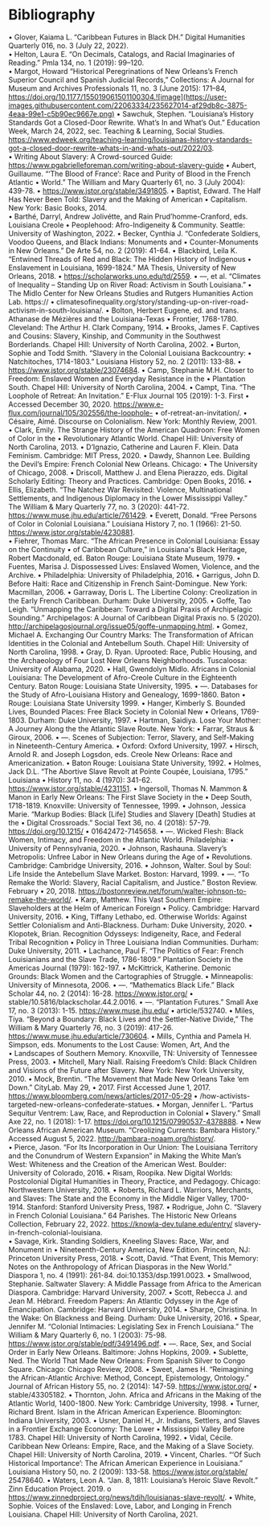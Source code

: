 # Bibliography

•	Glover, Kaiama L. “Caribbean Futures in Black DH.” Digital Humanities Quarterly 016, no. 3 (July 22, 2022).  
•	Helton, Laura E. “On Decimals, Catalogs, and Racial Imaginaries of Reading.” Pmla 134, no. 1 (2019): 99–120.  
•	Margot, Howard “Historical Peregrinations of New Orleans’s French Superior Council and Spanish Judicial Records,” Collections: A Journal for Museum and Archives Professionals 11, no. 3 (June 2015): 171–84, https://doi.org/10.1177/155019061501100304.![image](https://user-images.githubusercontent.com/22063334/235627014-af29db8c-3875-4eaa-99e1-c5b90ec9667e.png)
•	Sawchuk, Stephen. “Louisiana’s History Standards Got a Closed-Door Rewrite. What’s In and What’s Out.” Education Week, March 24, 2022, sec. Teaching & Learning, Social Studies. https://www.edweek.org/teaching-learning/louisianas-history-standards-got-a-closed-door-rewrite-whats-in-and-whats-out/2022/03.  
•	Writing About Slavery: A Crowd-sourced Guide: https://www.pgabrielleforeman.com/writing-about-slavery-guide 
•	Aubert, Guillaume. “‘The Blood of France’: Race and Purity of Blood in the French Atlantic 
•	World.” The William and Mary Quarterly 61, no. 3 (July 2004): 439-78. 
•	https://www.jstor.org/stable/3491805.
•	Baptist, Edward. The Half Has Never Been Told: Slavery and the Making of American 
•	Capitalism. New York: Basic Books, 2014.  
•	Barthé, Darryl, Andrew Jolivétte, and Rain Prud’homme-Cranford, eds. Louisiana Creole 
•	Peoplehood: Afro-Indigeneity & Community. Seattle: University of Washington, 2022.
•	Becker, Cynthia J. “Confederate Soldiers, Voodoo Queens, and Black Indians: Monuments and
•	Counter-Monuments in New Orleans.” De Arte 54, no. 2 (2019): 41-64.
•	Blackbird, Leila K. “Entwined Threads of Red and Black: The Hidden History of Indigenous 
•	Enslavement in Louisiana, 1699-1824.” MA Thesis, University of New Orleans, 2018. 
•	https://scholarworks.uno.edu/td/2559.
•	—, et al.  “Climates of Inequality – Standing Up on River Road: Activism in South Louisiana.” 
•	The Midlo Center for New Orleans Studies and Rutgers Humanities Action Lab. https:// 
•	climatesofinequality.org/story/standing-up-on-river-road-activism-in-south-louisiana/. 
•	Bolton, Herbert Eugene, ed. and trans. Athanase de Mézières and the Louisiana-Texas 
•	Frontier, 1768-1780. Cleveland: The Arthur H. Clark Company, 1914.
•	Brooks, James F. Captives and Cousins: Slavery, Kinship, and Community in the Southwest Borderlands. Chapel Hill: University of North Carolina, 2002.
•	Burton, Sophie and Todd Smith. “Slavery in the Colonial Louisiana Backcountry: 
•	Natchitoches, 1714-1803.” Louisiana History 52, no. 2 (2011): 133-88. 
•	https://www.jstor.org/stable/23074684. 
•	Camp, Stephanie M.H. Closer to Freedom: Enslaved Women and Everyday Resistance in the 
•	Plantation South. Chapel Hill: University of North Carolina, 2004.
•	Campt, Tina. “The Loophole of Retreat: An Invitation.” E-Flux Journal 105 (2019): 1-3. First 
•	Accessed December 30, 2020. https://www.e-flux.com/journal/105/302556/the-loophole-
•	of-retreat-an-invitation/. 
•	Césaire, Aimé. Discourse on Colonialism. New York: Monthly Review, 2001.
•	Clark, Emily. The Strange History of the American Quadroon: Free Women of Color in the 
•	Revolutionary Atlantic World. Chapel Hill: University of North Carolina, 2013.
•	D’Ignazio, Catherine and Lauren F. Klein. Data Feminism. Cambridge: MIT Press, 2020.
•	Dawdy, Shannon Lee. Building the Devil’s Empire: French Colonial New Orleans. Chicago: 
•	The University of Chicago, 2008.
•	Driscoll, Matthew J. and Elena Pierazzo, eds. Digital Scholarly Editing: Theory and Practices. Cambridge: Open Books, 2016.
•	Ellis, Elizabeth. “The Natchez War Revisited: Violence, Multinational Settlements, and Indigenous Diplomacy in the Lower Mississippi Valley.” The William & Mary Quarterly 77, no. 3 (2020): 441-72. https://www.muse.jhu.edu/article/761429.
•	Everett, Donald. “Free Persons of Color in Colonial Louisiana.” Louisiana History 7, no. 1 (1966): 21-50. https://www.jstor.org/stable/4230881.  
•	Fiehrer, Thomas Marc. “The African Presence in Colonial Louisiana: Essay on the Continuity 
•	of Caribbean Culture,” in Louisiana's Black Heritage, Robert Macdonald, ed. Baton Rouge: Louisiana State Museum, 1979.
•	Fuentes, Marisa J. Dispossessed Lives: Enslaved Women, Violence, and the Archive. 
•	Philadelphia: University of Philadelphia, 2016.
•	Garrigus, John D. Before Haiti: Race and Citizenship in French Saint-Domingue. New York: Macmillan, 2006.
•	Garraway, Doris L. The Libertine Colony: Creolization in the Early French Caribbean. Durham: Duke University, 2005.
•	Goffe, Tao Leigh. “Unmapping the Caribbean: Toward a Digital Praxis of Archipelagic Sounding.” Archipelagos: A Journal of Caribbean Digital Praxis no. 5 (2020). http://archipelagosjournal.org/issue05/goffe-unmapping.html. 
•	Gomez, Michael A. Exchanging Our Country Marks: The Transformation of African Identities in the Colonial and Antebellum South. Chapel Hill: University of North Carolina, 1998.
•	Gray, D. Ryan. Uprooted: Race, Public Housing, and the Archaeology of Four Lost New Orleans Neighborhoods. Tuscaloosa: University of Alabama, 2020.
•	Hall, Gwendolyn Midlo. Africans in Colonial Louisiana: The Development of Afro-Creole Culture in the Eighteenth Century. Baton Rouge: Louisiana State University, 1995.
•	—.  Databases for the Study of Afro-Louisiana History and Genealogy, 1699-1860. Baton 
•	Rouge: Louisiana State University 1999. 
•	Hanger, Kimberly S. Bounded Lives, Bounded Places: Free Black Society in Colonial New 
•	Orleans, 1769-1803. Durham: Duke University, 1997.
•	Hartman, Saidiya. Lose Your Mother: A Journey Along the the Atlantic Slave Route. New York: 
•	Farrar, Straus & Giroux, 2006. 
•	—.  Scenes of Subjection: Terror, Slavery, and Self-Making in Nineteenth-Century America. 
•	Oxford: Oxford University, 1997.
•	Hirsch, Arnold R. and Joseph Logsdon, eds. Creole New Orleans: Race and Americanization. 
•	Baton Rouge: Louisiana State University, 1992.
•	Holmes, Jack D.L. “The Abortive Slave Revolt at Pointe Coupée, Louisiana, 1795.” Louisiana 
•	History 11, no. 4 (1970): 341-62. https://www.jstor.org/stable/4231151. 
•	Ingersoll, Thomas N. Mammon & Manon in Early New Orleans: The First Slave Society in the 
•	Deep South, 1718-1819. Knoxville: University of Tennessee, 1999.
•	Johnson, Jessica Marie. “Markup Bodies: Black [Life] Studies and Slavery [Death] Studies at the 
•	Digital Crossroads.” Social Text 36, no. 4 (2018): 57-79. https://doi.org/10.1215/ 
•	01642472-7145658. 
•	—.  Wicked Flesh: Black Women, Intimacy, and Freedom in the Atlantic World. Philadelphia: 
•	University of Pennsylvania, 2020.
•	Johnson, Rashauna. Slavery’s Metropolis: Unfree Labor in New Orleans during the Age of 
•	Revolutions. Cambridge: Cambridge University, 2016.
•	Johnson, Walter. Soul by Soul: Life Inside the Antebellum Slave Market. Boston: Harvard, 1999.
•	—.  “To Remake the World: Slavery, Racial Capitalism, and Justice.” Boston Review. February 
•	20, 2018. https://bostonreview.net/forum/walter-johnson-to-remake-the-world/. 
•	Karp, Matthew. This Vast Southern Empire: Slaveholders at the Helm of American Foreign 
•	Policy. Cambridge: Harvard University, 2016.
•	King, Tiffany Lethabo, ed. Otherwise Worlds: Against Settler Colonialism and Anti-Blackness. Durham: Duke University, 2020.
•	Klopotek, Brian. Recognition Odysseys: Indigeneity, Race, and Federal Tribal Recognition 
•	Policy in Three Louisiana Indian Communities. Durham: Duke University, 2011.
•	Lachance, Paul F. “The Politics of Fear: French Louisianians and the Slave Trade, 1786-1809.” Plantation Society in the Americas Journal (1979): 162-197.
•	McKittrick, Katherine. Demonic Grounds: Black Women and the Cartographies of Struggle. 
•	Minneapolis: University of Minnesota, 2006.
•	—.  “Mathematics Black Life.” Black Scholar 44, no. 2 (2014): 16-28. https://www.jstor.org/ 
•	stable/10.5816/blackscholar.44.2.0016. 
•	—.  “Plantation Futures.” Small Axe 17, no. 3 (2013): 1-15. https://www.muse.jhu.edu/ 
•	article/532740.
•	Miles, Tiya. “Beyond a Boundary: Black Lives and the Settler-Native Divide,” The William & Mary Quarterly  76, no. 3 (2019): 417-26. https://www.muse.jhu.edu/article/730604.
•	Mills, Cynthia and Pamela H. Simpson, eds.  Monuments to the Lost Cause: Women, Art, And the                    
•	Landscapes of Southern Memory.  Knoxville, TN: University of Tennessee Press, 2003.
•	Mitchell, Mary Niall. Raising Freedom’s Child: Black Children and Visions of the Future after Slavery. New York: New York University, 2010.
•	Mock, Brentin. “The Movement that Made New Orleans Take ‘em Down.” CityLab. May 29, 
•	2017. First Accessed June 1, 2017. https://www.bloomberg.com/news/articles/2017-05-29 
•	/how-activists-targeted-new-orleans-confederate-statues. 
•	Morgan, Jennifer L. “Partus Sequitur Ventrem: Law, Race, and Reproduction in Colonial 
•	Slavery.” Small Axe 22, no. 1 (2018): 1-17. https://doi.org/10.1215/07990537-4378888. 
•	New Orleans African American Museum. “Creolizing Currents: Bambara History.” Accessed August 5, 2022. http://bambara-noaam.org/history/.  
•	Pierce, Jason. “For Its Incorporation in Our Union: The Louisiana Territory and the Conundrum of Western Expansion” in Making the White Man’s West: Whiteness and the Creation of the American West. Boulder: University of Colorado, 2016.
•	Risam, Roopika. New Digital Worlds: Postcolonial Digital Humanities in Theory, Practice, and Pedagogy. Chicago: Northwestern University, 2018.
•	Roberts, Richard L. Warriors, Merchants, and Slaves: The State and the Economy in the Middle Niger Valley, 1700-1914. Stanford: Stanford University Press, 1987. 
•	Rodrigue, John C. “Slavery in French Colonial Louisiana.” 64 Parishes. The Historic New Orleans Collection, February 22, 2022. https://knowla-dev.tulane.edu/entry/ slavery-in-french-colonial-louisiana.  
•	Savage, Kirk. Standing Soldiers, Kneeling Slaves: Race, War, and Monument in 
•	Nineteenth-Century America, New Edition. Princeton, NJ: Princeton University Press, 2018.
•	Scott, David. “That Event, This Memory: Notes on the Anthropology of African Diasporas in the New World.” Diaspora 1, no. 4 (1991): 261-84. doi:10.1353/dsp.1991.0023.
•	Smallwood, Stephanie. Saltwater Slavery: A Middle Passage from Africa to the American Diaspora. Cambridge: Harvard University, 2007.
•	Scott, Rebecca J. and Jean M. Hébrard. Freedom Papers: An Atlantic Odyssey in the Age of Emancipation. Cambridge: Harvard University, 2014.
•	Sharpe, Christina. In the Wake: On Blackness and Being. Durham: Duke University, 2016.
•	Spear, Jennifer M. “Colonial Intimacies: Legislating Sex in French Louisiana.” The William & Mary Quarterly 6, no. 1 (2003): 75-98. https://www.jstor.org/stable/pdf/3491496.pdf. 
•	—.  Race, Sex, and Social Order in Early New Orleans. Baltimore: Johns Hopkins, 2009.
•	Sublette, Ned. The World That Made New Orleans: From Spanish Silver to Congo Square. Chicago: Chicago Review, 2008.
•	Sweet, James H. “Reimagining the African-Atlantic Archive: Method, Concept, Epistemology, Ontology.” Journal of African History 55, no. 2 (2014): 147-59. https://www.jstor.org/
•	stable/43305182. 
•	Thornton, John. Africa and Africans in the Making of the Atlantic World, 1400-1800. New York: Cambridge University, 1998.
•	Turner, Richard Brent. Islam in the African American Experience. Bloomington: Indiana University, 2003. 
•	Usner, Daniel H., Jr. Indians, Settlers, and Slaves in a Frontier Exchange Economy: The Lower 
•	Mississippi Valley Before 1783. Chapel Hill: University of North Carolina, 1992.
•	Vidal, Cécile. Caribbean New Orleans: Empire, Race, and the Making of a Slave Society. Chapel Hill: University of North Carolina, 2019.
•	Vincent, Charles. “‘Of Such Historical Importance’: The African American Experience in Louisiana.” Louisiana History 50, no. 2 (2009): 133-58. https://www.jstor.org/stable/ 25478640. 
•	Waters, Leon A. “Jan. 8, 1811: Louisiana’s Heroic Slave Revolt.” Zinn Education Project. 2019.
o	https://www.zinnedproject.org/news/tdih/louisianas-slave-revolt/. 
•	White, Sophie. Voices of the Enslaved: Love, Labor, and Longing in French Louisiana. Chapel Hill: University of North Carolina, 2021.





